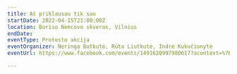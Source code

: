 ```yaml
---
title: Aš priklausau tik sau
startDate: 2022-04-15T21:00:00Z
location: Boriso Nemcovo skveras, Vilnius
endDate: 
eventType: Protesto akcija
eventOrganizer: Neringa Butkutė, Rūta Liutkutė, Indrė Kukučionytė
eventUrl: https://www.facebook.com/events/1491620997980617?acontext=%7B%22event_action_history%22%3A[%7B%22surface%22%3A%22external_search_engine%22%7D%2C%7B%22mechanism%22%3A%22search_results%22%2C%22surface%22%3A%22search%22%7D]%2C%22ref_notif_type%22%3Anull%7D

---
```

